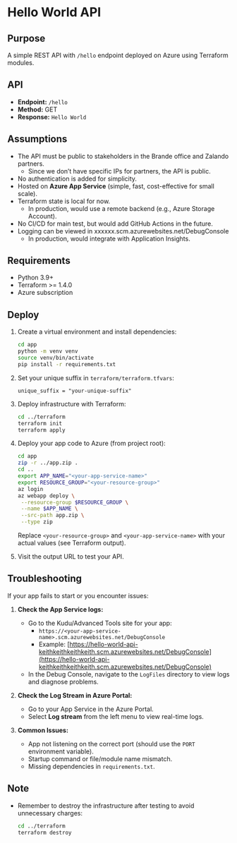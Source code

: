 # Hello World API

## Purpose

A simple REST API with `/hello` endpoint deployed on Azure using Terraform modules.

## API

- **Endpoint:** `/hello`
- **Method:** GET
- **Response:** `Hello World`

## Assumptions

- The API must be public to stakeholders in the Brande office and Zalando partners.
  - Since we don’t have specific IPs for partners, the API is public.
- No authentication is added for simplicity.
- Hosted on **Azure App Service** (simple, fast, cost-effective for small scale).
- Terraform state is local for now.
  - In production, would use a remote backend (e.g., Azure Storage Account).
- No CI/CD for main test, but would add GitHub Actions in the future.
- Logging can be viewed in xxxxxx.scm.azurewebsites.net/DebugConsole
  - In production, would integrate with Application Insights.

## Requirements

- Python 3.9+
- Terraform >= 1.4.0
- Azure subscription

## Deploy

1. Create a virtual environment and install dependencies:

   ```bash
   cd app
   python -m venv venv
   source venv/bin/activate
   pip install -r requirements.txt
   ```

2. Set your unique suffix in `terraform/terraform.tfvars`:

   ```hcl
   unique_suffix = "your-unique-suffix"
   ```

3. Deploy infrastructure with Terraform:

   ```bash
   cd ../terraform
   terraform init
   terraform apply
   ```

4. Deploy your app code to Azure (from project root):

   ```bash
   cd app
   zip -r ../app.zip .
   cd ..
   export APP_NAME="<your-app-service-name>"
   export RESOURCE_GROUP="<your-resource-group>"
   az login
   az webapp deploy \
    --resource-group $RESOURCE_GROUP \
    --name $APP_NAME \
    --src-path app.zip \
    --type zip
   ```
   Replace `<your-resource-group>` and `<your-app-service-name>` with your actual values (see Terraform output).

5. Visit the output URL to test your API.

## Troubleshooting

If your app fails to start or you encounter issues:

1. **Check the App Service logs:**
   - Go to the Kudu/Advanced Tools site for your app:
     - `https://<your-app-service-name>.scm.azurewebsites.net/DebugConsole`
     - Example: [https://hello-world-api-keithkeithkeithkeith.scm.azurewebsites.net/DebugConsole](https://hello-world-api-keithkeithkeithkeith.scm.azurewebsites.net/DebugConsole)
   - In the Debug Console, navigate to the `LogFiles` directory to view logs and diagnose problems.

2. **Check the Log Stream in Azure Portal:**
   - Go to your App Service in the Azure Portal.
   - Select **Log stream** from the left menu to view real-time logs.

3. **Common Issues:**
   - App not listening on the correct port (should use the `PORT` environment variable).
   - Startup command or file/module name mismatch.
   - Missing dependencies in `requirements.txt`.

## Note

- Remember to destroy the infrastructure after testing to avoid unnecessary charges:

  ```bash
  cd ../terraform
  terraform destroy
  ```
